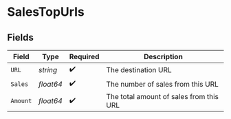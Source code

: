 # SalesTopUrls


## Fields

| Field                                   | Type                                    | Required                                | Description                             |
| --------------------------------------- | --------------------------------------- | --------------------------------------- | --------------------------------------- |
| `URL`                                   | *string*                                | :heavy_check_mark:                      | The destination URL                     |
| `Sales`                                 | *float64*                               | :heavy_check_mark:                      | The number of sales from this URL       |
| `Amount`                                | *float64*                               | :heavy_check_mark:                      | The total amount of sales from this URL |